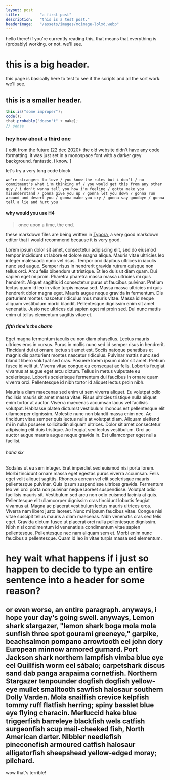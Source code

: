 ```yaml
---
layout: post
title:         "a first post"
description:   "this is a test post."
headerImage:   "/assets/images/mcimage-lolxd.webp"
---
```


hello there! if you're currently reading this, that means that everything is (probably) working. or not. we'll see.

# this is a big header.

this page is basically here to test to see if the scripts and all the sort work. we'll see.

## this is a smaller header.

```js
this.is("some improper");
code();
that.probably("doesn't" + make);
// sense
```

### hey how about a third one

<p class="emphasis-highlight">
[ edit from the future (22 dec 2020): the old website didn't have any code formatting. it was just set in a monospace font with a darker grey background. fantastic, i know. ]
</p>

let's try a very long code block
```
we're strangers to love / you know the rules but i don't / no commitment's what i'm thinking of / you would get this from any other guy / i don't wanna tell you how i'm feeling / gotta make you misunderstand / gonna give you up / gonna let you down / gonna run around and desert you / gonna make you cry / gonna say goodbye / gonna tell a lie and hurt you
```
#### why would you use H4

> once upon a time, the end.

these markdown files are being written in [Typora](https://typora.io), a very good markdown editor that i would recommend because it is very good.

Lorem ipsum dolor sit amet, consectetur adipiscing elit, sed do eiusmod  tempor incididunt ut labore et dolore magna aliqua. Mauris vitae  ultricies leo integer malesuada nunc vel risus. Tempor orci dapibus  ultrices in iaculis nunc sed augue. Semper risus in hendrerit gravida  rutrum quisque non tellus orci. Arcu felis bibendum ut tristique. Et leo duis ut diam quam. Dui sapien eget mi proin. Pharetra pharetra massa  massa ultricies mi quis hendrerit. Aliquet sagittis id consectetur purus ut faucibus pulvinar. Pretium lectus quam id leo in vitae turpis massa  sed. Massa massa ultricies mi quis hendrerit dolor magna eget. Mauris  augue neque gravida in fermentum. Dis parturient montes nascetur  ridiculus mus mauris vitae. Massa id neque aliquam vestibulum morbi  blandit. Pellentesque dignissim enim sit amet venenatis. Justo nec  ultrices dui sapien eget mi proin sed. Dui nunc mattis enim ut tellus  elementum sagittis vitae et.

##### fifth time's the charm

Eget magna fermentum iaculis eu non diam phasellus. Lectus mauris  ultrices eros in cursus. Purus in mollis nunc sed id semper risus in  hendrerit. Tincidunt dui ut ornare lectus sit amet est. Sociis natoque  penatibus et magnis dis parturient montes nascetur ridiculus. Pulvinar  mattis nunc sed blandit libero volutpat sed cras. Posuere lorem ipsum  dolor sit amet. Pretium fusce id velit ut. Viverra vitae congue eu  consequat ac felis. Lobortis feugiat vivamus at augue eget arcu dictum.  Tellus in metus vulputate eu scelerisque. Lobortis scelerisque fermentum dui faucibus in ornare quam viverra orci. Pellentesque id nibh tortor  id aliquet lectus proin nibh.

Mauris a diam maecenas sed enim ut sem viverra aliquet. Eu volutpat  odio facilisis mauris sit amet massa vitae. Risus ultricies tristique  nulla aliquet enim tortor at auctor. Viverra maecenas accumsan lacus vel facilisis volutpat. Habitasse platea dictumst vestibulum rhoncus est  pellentesque elit ullamcorper dignissim. Molestie nunc non blandit massa enim nec. Ac tincidunt vitae semper quis lectus nulla at volutpat diam. Aliquam eleifend mi in nulla posuere sollicitudin aliquam ultrices.  Dolor sit amet consectetur adipiscing elit duis tristique. Ac feugiat  sed lectus vestibulum. Orci ac auctor augue mauris augue neque gravida  in. Est ullamcorper eget nulla facilisi.

###### haha six

Sodales ut eu sem integer. Erat imperdiet sed euismod nisi porta  lorem. Morbi tincidunt ornare massa eget egestas purus viverra accumsan. Felis eget velit aliquet sagittis. Rhoncus aenean vel elit scelerisque  mauris pellentesque pulvinar. Quis ipsum suspendisse ultrices gravida.  Fermentum leo vel orci porta non pulvinar neque laoreet suspendisse.  Volutpat odio facilisis mauris sit. Vestibulum sed arcu non odio euismod lacinia at quis. Pellentesque elit ullamcorper dignissim cras tincidunt lobortis feugiat vivamus at. Magna ac placerat vestibulum lectus mauris ultrices eros. Viverra nam libero justo laoreet. Nunc mi ipsum faucibus vitae. Congue nisi vitae suscipit tellus mauris a diam maecenas. Nibh  venenatis cras sed felis eget. Gravida dictum fusce ut placerat orci  nulla pellentesque dignissim. Nibh nisl condimentum id venenatis a  condimentum vitae sapien pellentesque. Pellentesque nec nam aliquam sem  et. Morbi enim nunc faucibus a pellentesque. Quam id leo in vitae turpis massa sed elementum.

# hey wait what happens if i just so happen to decide to type an entire sentence into a header for some reason?

## or even worse, an entire paragraph. anyways, i hope your day's going swell. anyways, Lemon shark stargazer, "lemon shark boga mola mola sunfish three spot gourami greeneye," garpike, beachsalmon pompano arrowtooth eel john dory European minnow armored gurnard. Port Jackson shark northern lampfish vimba blue eye eel Quillfish worm eel sábalo; carpetshark discus sand dab panga arapaima cornetfish. Northern Stargazer tenpounder dogfish dogfish yellow-eye mullet smalltooth sawfish halosaur southern Dolly Varden. Mola snailfish crevice kelpfish tommy ruff flatfish herring; spiny basslet blue eye flying characin. Merluccid hake blue triggerfish barreleye blackfish wels catfish surgeonfish scup mail-cheeked fish, North American darter. Nibbler needlefish pineconefish armoured catfish halosaur alligatorfish sheepshead yellow-edged moray; pilchard.

wow that's terrible!